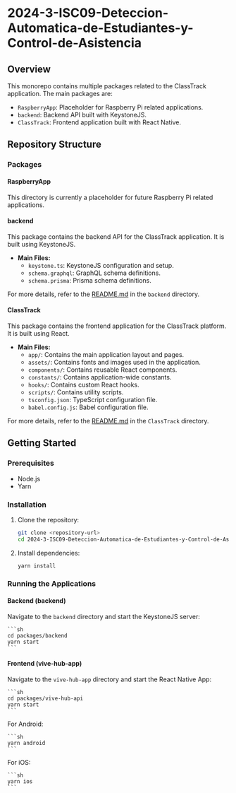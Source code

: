 # 2024-3-ISC09-Deteccion-Automatica-de-Estudiantes-y-Control-de-Asistencia

## Overview

This monorepo contains multiple packages related to the ClassTrack application. The main packages are:

- `RaspberryApp`: Placeholder for Raspberry Pi related applications.
- `backend`: Backend API built with KeystoneJS.
- `ClassTrack`: Frontend application built with React Native.

## Repository Structure

### Packages

#### RaspberryApp

This directory is currently a placeholder for future Raspberry Pi related applications.

#### backend

This package contains the backend API for the ClassTrack application. It is built using KeystoneJS.

- **Main Files:**
  - `keystone.ts`: KeystoneJS configuration and setup.
  - `schema.graphql`: GraphQL schema definitions.
  - `schema.prisma`: Prisma schema definitions.

For more details, refer to the [README.md](packages/backend/README.md) in the `backend` directory.

#### ClassTrack

This package contains the frontend application for the ClassTrack platform. It is built using React.

- **Main Files:**
  - `app/`: Contains the main application layout and pages.
  - `assets/`: Contains fonts and images used in the application.
  - `components/`: Contains reusable React components.
  - `constants/`: Contains application-wide constants.
  - `hooks/`: Contains custom React hooks.
  - `scripts/`: Contains utility scripts.
  - `tsconfig.json`: TypeScript configuration file.
  - `babel.config.js`: Babel configuration file.

For more details, refer to the [README.md](packages/ClassTrack/README.md) in the `ClassTrack` directory.

## Getting Started

### Prerequisites

- Node.js
- Yarn

### Installation

1. Clone the repository:
    ```sh
    git clone <repository-url>
    cd 2024-3-ISC09-Deteccion-Automatica-de-Estudiantes-y-Control-de-Asistencia
    ```

2. Install dependencies:
    ```sh
    yarn install
    ```

### Running the Applications

#### Backend (backend)

Navigate to the `backend` directory and start the KeystoneJS server:

    ```sh
    cd packages/backend
    yarn start
    ```

#### Frontend (vive-hub-app)

Navigate to the `vive-hub-app` directory and start the React Native App:

    ```sh
    cd packages/vive-hub-api
    yarn start
    ```

For Android:

    ```sh
    yarn android
    ```
For iOS:

    ```sh
    yarn ios
    ```